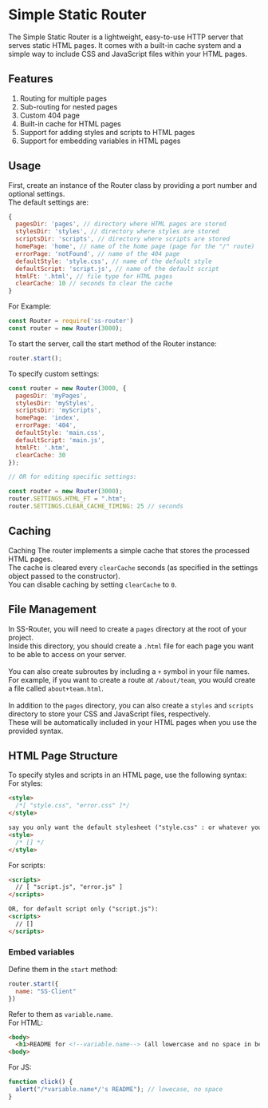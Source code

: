 # Simple Static Router


The Simple Static Router is a lightweight, easy-to-use HTTP server that serves static HTML pages. 
It comes with a built-in cache system and a simple way to include CSS and JavaScript files within your HTML pages.

## Features
1. Routing for multiple pages
2. Sub-routing for nested pages
3. Custom 404 page
4. Built-in cache for HTML pages
5. Support for adding styles and scripts to HTML pages
6. Support for embedding variables in HTML pages

## Usage
First, create an instance of the Router class by providing a port number and optional settings.<br>
The default settings are:
```js
{
  pagesDir: 'pages', // directory where HTML pages are stored
  stylesDir: 'styles', // directory where styles are stored
  scriptsDir: 'scripts', // directory where scripts are stored
  homePage: 'home', // name of the home page (page for the "/" route)
  errorPage: 'notFound', // name of the 404 page
  defaultStyle: 'style.css', // name of the default style
  defaultScript: 'script.js', // name of the default script
  htmlFt: '.html', // file type for HTML pages
  clearCache: 10 // seconds to clear the cache
}
```
For Example:
```js
const Router = require('ss-router')
const router = new Router(3000);
```
To start the server, call the start method of the Router instance:
```js
router.start();
```
To specify custom settings:
```js
const router = new Router(3000, {
  pagesDir: 'myPages',
  stylesDir: 'myStyles',
  scriptsDir: 'myScripts',
  homePage: 'index',
  errorPage: '404',
  defaultStyle: 'main.css',
  defaultScript: 'main.js',
  htmlFt: '.htm',
  clearCache: 30
});

// OR for editing specific settings:

const router = new Router(3000);
router.SETTINGS.HTML_FT = ".htm";
router.SETTINGS.CLEAR_CACHE_TIMING: 25 // seconds
```

## Caching
Caching
The router implements a simple cache that stores the processed HTML pages.<br>
The cache is cleared every `clearCache` seconds (as specified in the settings object passed to the constructor).<br>
You can disable caching by setting `clearCache` to `0`.

## File Management
In SS-Router, you will need to create a `pages` directory at the root of your project.<br>
Inside this directory, you should create a `.html` file for each page you want to be able to access on your server.
<br><br>
You can also create subroutes by including a `+` symbol in your file names.<br>
For example, if you want to create a route at `/about/team`, you would create a file called `about+team.html`.
<br><br>
In addition to the `pages` directory, you can also create a `styles` and `scripts` directory to store your CSS and JavaScript files, respectively.<br>
These will be automatically included in your HTML pages when you use the provided syntax.

## HTML Page Structure
To specify styles and scripts in an HTML page, use the following syntax:<br>
For styles:
```html
<style>
  /*[ "style.css", "error.css" ]*/
</style>

say you only want the default stylesheet ("style.css" : or whatever you specified in the settings)
<style>
  /* [] */
</style>
```
For scripts:
```html
<scripts>
  // [ "script.js", "error.js" ]
</scripts>

OR, for default script only ("script.js"):
<scripts>
  // []
</scripts>
```

### Embed variables
Define them in the `start` method:
```js
router.start({
  name: "SS-Client"
})
```

Refer to them as `variable.name`.<br>
For HTML:
```html
<body>
  <h1>README for <!--variable.name--> (all lowercase and no space in between)</h1>
<body>
```
For JS:
```js
function click() {
  alert("/*variable.name*/'s README"); // lowecase, no space
}
```
